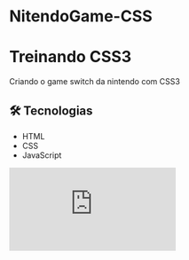 # NitendoGame-CSS

<h1>Treinando CSS3 </h1>
<p>Criando o game switch da nintendo com CSS3</p>

<h2>🛠 Tecnologias </h2>

* HTML
* CSS
* JavaScript


![Apresentação](https://files.fm/thumb_video_picture.php?i=pdsurqw92)
